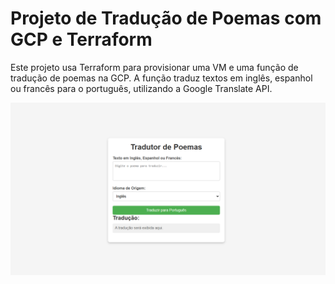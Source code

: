 # Projeto de Tradução de Poemas com GCP e Terraform

Este projeto usa Terraform para provisionar uma VM e uma função de tradução de poemas na GCP. A função traduz textos em inglês, espanhol ou francês para o português, utilizando a Google Translate API.

![alt text](image.png)
